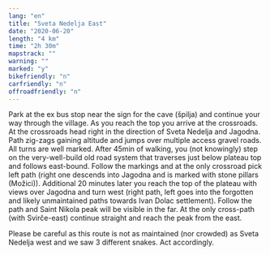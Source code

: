 ```yaml
---
lang: "en"
title: "Sveta Nedelja East"
date: "2020-06-20"
length: "4 km"
time: "2h 30m"
mapstrack: ""
warning: ""
marked: "y"
bikefriendly: "n"
carfriendly: "n"
offroadfriendly: "n"
---
```


Park at the ex bus stop near the sign for the cave (špilja) and continue your way through the village. As you reach the top you arrive at the crossroads. At the crossroads head right in the direction of Sveta Nedelja and Jagodna. Path zig-zags gaining altitude and jumps over multiple access gravel roads. All turns are well marked. After 45min of walking, you (not knowingly) step on the very-well-build old road system that traverses just below plateau top and follows east-bound. Follow the markings and at the only crossroad pick left path (right one descends into Jagodna and is marked with stone pillars (Možici)). Additional 20 minutes later you reach the top of the plateau with views over Jagodna and turn west (right path, left goes into the forgotten and likely unmaintained paths towards Ivan Dolac settlement). Follow the path and Saint Nikola peak will be visible in the far. At the only cross-path (with Svirče-east) continue straight and reach the peak from the east.

Please be careful as this route is not as maintained (nor crowded) as Sveta Nedelja west and we saw 3 different snakes. Act accordingly.



